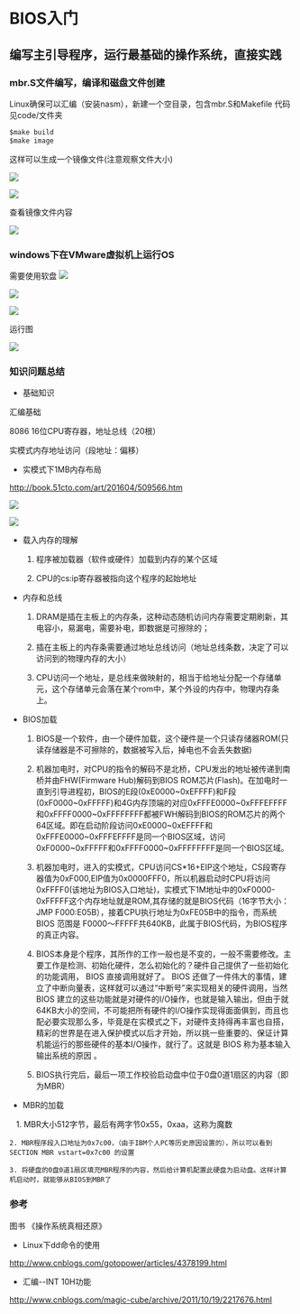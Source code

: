 # BIOS入门

## 编写主引导程序，运行最基础的操作系统，直接实践

### mbr.S文件编写，编译和磁盘文件创建

Linux确保可以汇编（安装nasm），新建一个空目录，包含mbr.S和Makefile
代码见code/文件夹

```java
$make build
$make image
```

这样可以生成一个镜像文件(注意观察文件大小)

![](../01_BIOS_to_MBR/imgs/mk_01.jpg)

![](../01_BIOS_to_MBR/imgs/mk_02.jpg)

查看镜像文件内容

![](../01_BIOS_to_MBR/imgs/xxd.jpg)

### windows下在VMware虚拟机上运行OS

需要使用软盘
![](../01_BIOS_to_MBR/imgs/vm_01.jpg)

![](../01_BIOS_to_MBR/imgs/vm_02.jpg)

![](../01_BIOS_to_MBR/imgs/vm_03.jpg)

运行图

![](../01_BIOS_to_MBR/imgs/vm_04.jpg)

### 知识问题总结

* 基础知识

汇编基础

8086 16位CPU寄存器，地址总线（20根）

实模式内存地址访问（段地址：偏移）

* 实模式下1MB内存布局

http://book.51cto.com/art/201604/509566.htm

![](../01_BIOS_to_MBR/imgs/mbr_1.jpg)

![](../01_BIOS_to_MBR/imgs/mbr_2.jpg)

* 载入内存的理解

    1. 程序被加载器（软件或硬件）加载到内存的某个区域

    2. CPU的cs:ip寄存器被指向这个程序的起始地址

* 内存和总线

    1. DRAM是插在主板上的内存条，这种动态随机访问内存需要定期刷新，其电容小，易漏电，需要补电，即数据是可擦除的；

    2. 插在主板上的内存条需要通过地址总线访问（地址总线条数，决定了可以访问到的物理内存的大小）

    3. CPU访问一个地址，是总线来做映射的，相当于给地址分配一个存储单元，这个存储单元会落在某个rom中，某个外设的内存中，物理内存条上。

* BIOS加载

    1. BIOS是一个软件，由一个硬件加载，这个硬件是一个只读存储器ROM(只读存储器是不可擦除的，数据被写入后，掉电也不会丢失数据)

    2. 机器加电时，对CPU的指令的解码不是北桥，CPU发出的地址被传递到南桥并由FHW(Firmware Hub)解码到BIOS ROM芯片(Flash)。在加电时一直到引导进程初，BIOS的E段(0xE0000~0xEFFFF)和F段(0xF0000~0xFFFFF)和4G内存顶端的对应0xFFFE0000~0xFFFEFFFF和0xFFFF0000~0xFFFFFFFF都被FWH解码到BIOS的ROM芯片的两个64区域。即在启动阶段访问0xE0000~0xEFFFF和0xFFFE0000~0xFFFEFFFF是同一个BIOS区域，访问0xF0000~0xFFFFF和0xFFFF0000~0xFFFFFFFF是同一个BIOS区域。

    3. 机器加电时，进入的实模式，CPU访问CS*16+EIP这个地址，CS段寄存器值为0xF000,EIP值为0x0000FFF0，所以机器启动时CPU将访问0xFFFF0(该地址为BIOS入口地址)，实模式下1M地址中的0xF0000-0xFFFFF这个内存地址就是ROM,其存储的就是BIOS代码（16字节大小：JMP F000:E05B），接着CPU执行地址为0xFE05B中的指令，而系统 BIOS 范围是 F0000～FFFFF共640KB，此属于BIOS代码，为BIOS程序的真正内容。

    4. BIOS本身是个程序，其所作的工作一般也是不变的，一般不需要修改。主要工作是检测、初始化硬件，怎么初始化的？硬件自己提供了一些初始化的功能调用， BIOS 直接调用就好了。 BIOS 还做了一件伟大的事情，建立了中断向量表，这样就可以通过“中断号”来实现相关的硬件调用，当然 BIOS 建立的这些功能就是对硬件的I/O操作，也就是输入输出，但由于就 64KB大小的空间，不可能把所有硬件的I/O操作实现得面面俱到，而且也配必要实现那么多，毕竟是在实模式之下，对硬件支持得再丰富也自搭，精彩的世界是在进入保护模式以后才开始，所以挑一些重要的、保证计算机能运行的那些硬件的基本I/O操作，就行了。这就是 BIOS 称为基本输入输出系统的原因 。

    5. BIOS执行完后，最后一项工作校验启动盘中位于0盘0道1扇区的内容（即为MBR）

* MBR的加载

    1. MBR大小512字节，最后有两字节0x55，0xaa，这称为魔数

    2. MBR程序段入口地址为0x7c00，（由于IBM个人PC等历史原因设置的），所以可以看到SECTION MBR vstart=0x7c00 的设置

    3. 将硬盘的0盘0道1扇区填充MBR程序的内容，然后给计算机配置此硬盘为启动盘。这样计算机启动时，就能够从BIOS到MBR了

### 参考

图书 《操作系统真相还原》

* Linux下dd命令的使用

http://www.cnblogs.com/gotopower/articles/4378199.html

* 汇编--INT 10H功能

http://www.cnblogs.com/magic-cube/archive/2011/10/19/2217676.html
